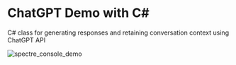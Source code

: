 # ChatGPT Demo with C#
C# class for generating responses and retaining conversation context using ChatGPT API

![spectre_console_demo](https://user-images.githubusercontent.com/9497415/230061067-4b0f5a30-cfe8-4d03-9e6f-1fd76bfa0b37.gif)
